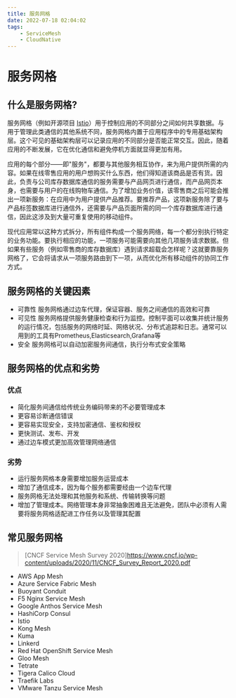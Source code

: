 ```yaml
---
title: 服务网格
date: 2022-07-18 02:04:02
tags:
    - ServiceMesh
    - CloudNative
---
```

# 服务网格

## 什么是服务网格?

服务网格（例如开源项目 [Istio](https://www.redhat.com/zh/topics/microservices/what-is-istio)）用于控制应用的不同部分之间如何共享数据。与用于管理此类通信的其他系统不同，服务网格内置于应用程序中的专用基础架构层。这个可见的基础架构层可以记录应用的不同部分是否能正常交互。因此，随着应用的不断发展，它在优化通信和避免停机方面就显得更加有用。

应用的每个部分——即"服务"，都要与其他服务相互协作，来为用户提供所需的内容。如果在线零售应用的用户想购买什么东西，他们得知道该商品是否有货。因此，负责与公司库存数据库通信的服务需要与产品网页进行通信，而产品网页本身，也需要与用户的在线购物车通信。为了增加业务价值，该零售商之后可能会推出一项新服务：在应用中为用户提供产品推荐。要推荐产品，这项新服务除了要与产品标签数据库进行通信外，还需要与产品页面所需的同一个库存数据库进行通信，因此这涉及到大量可重复使用的移动组件。

现代应用常以这种方式拆分，所有组件构成一个服务网络，每一个都分别执行特定的业务功能。要执行相应的功能，一项服务可能需要向其他几项服务请求数据。但如果有些服务（例如零售商的库存数据库）遇到请求超载会怎样呢？这就要靠服务网格了，它会将请求从一项服务路由到下一项，从而优化所有移动组件的协同工作方式。

## 服务网格的关键因素
- 可靠性
	服务网格通过边车代理，保证容器、服务之间通信的高效和可靠
- 可见性
	服务网格提供服务健康检查和行为监控。控制平面可以收集并统计服务的运行情况，包括服务的网络时延、网络状况、分布式追踪和日志。通常可以用到的工具有Prometheus,Elasticsearch,Grafana等
- 安全
	服务网格可以自动加密服务间通信，执行分布式安全策略

## 服务网格的优点和劣势

### 优点
- 简化服务间通信给传统业务编码带来的不必要管理成本
- 更容易诊断通信错误
- 更容易实现安全，支持加密通信、鉴权和授权
- 更快测试、发布、开发
- 通过边车模式更加高效管理网络通信

### 劣势
- 运行服务网格本身需要增加服务运营成本
- 增加了通信成本，因为每个服务都需要经由一个边车代理
- 服务网格无法处理和其他服务和系统、传输转换等问题
- 增加了管理成本。网络管理本身非常抽象困难且无法避免，团队中必须有人需要将服务网格适配进工作任务以及管理其配置

## 常见服务网格
> [CNCF Service Mesh Survey 2020]https://www.cncf.io/wp-content/uploads/2020/11/CNCF_Survey_Report_2020.pdf
- AWS App Mesh
- Azure Service Fabric Mesh
- Buoyant Conduit
- F5 Nginx Service Mesh
- Google Anthos Service Mesh
- HashiCorp Consul
- Istio
- Kong Mesh
- Kuma
- Linkerd
- Red Hat OpenShift Service Mesh
- Gloo Mesh
- Tetrate
- Tigera Calico Cloud
- Traefik Labs
- VMware Tanzu Service Mesh